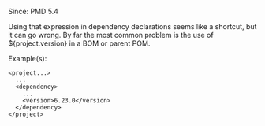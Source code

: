 Since: PMD 5.4

Using that expression in dependency declarations seems like a shortcut, but it can go wrong.
By far the most common problem is the use of ${project.version} in a BOM or parent POM.

Example(s):
```
<project...>
  ...
  <dependency>
    ...
    <version>6.23.0</version>
  </dependency>
</project>
```
